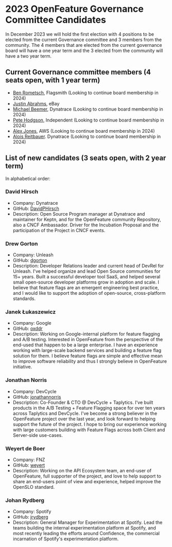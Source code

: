# 2023 OpenFeature Governance Committee Candidates

In December 2023 we will hold the first election with 4 positions to be elected from the current Governance committee and 3 members from the community.
The 4 members that are elected from the current governance board will have a one year term and the 3 elected from the community will have a two year term.

## Current Governance committee members (4 seats open, with 1 year term)

- [Ben Rometsch](https://github.com/dabeeeenster), Flagsmith (Looking to continue board membership in 2024)
- [Justin Abrahms](https://github.com/justinabrahms), eBay
- [Michael Beemer](https://github.com/beeme1mr), Dynatrace (Looking to continue board membership in 2024)
- [Pete Hodgson](https://github.com/moredip), Independent (Looking to continue board membership in 2024)
- [Alex Jones](https://github.com/AlexsJones), AWS (Looking to continue board membership in 2024)
- [Alois Reitbauer](https://github.com/AloisReitbauer). Dynatrace (Looking to continue board membership in 2024)

## List of new candidates (3 seats open, with 2 year term)

In alphabetical order:

### David Hirsch
- Company: Dynatrace
- GitHub: [DavidPHirsch](https://github.com/DavidPHirsch)
- Description: Open Source Program manager at Dynatrace and maintainer for Keptn, and for the OpenFeature community Repository, also a CNCF Ambassador. Driver for the Incubation Proposal and the participation of the Project in CNCF events.

### Drew Gorton
- Company: Unleash
- GitHub: [dgorton](https://github.com/dgorton)
- Description: Developer Relations leader and current head of DevRel for Unleash. I've helped organize and lead Open Source communities for 15+ years. Built a successful developer tool SaaS, and helped several small open-source developer platforms grow in adoption and scale. I believe that feature flags are an emergent engineering best practice, and I would like to support the adoption of open-source, cross-platform standards.

### Janek Łukaszewicz
- Company: Google
- GitHub: [oxddr](https://github.com/oxddr)
- Description: Working on Google-internal platform for feature flagging and A/B testing. Interested in OpenFeature from the perspective of the end-used that happen to be a large enterprise. I have an experience working with large-scale backend services and building a feature flag solution for them. I believe feature flags are simple and effective mean to improve software reliability and thus I strongly believe in OpenFeature initiative.

### Jonathan Norris
- Company: DevCycle
- GitHub: [jonathannorris](https://github.com/jonathannorris)
- Description: Co-Founder & CTO @ DevCycle + Taplytics. I've built products in the A/B Testing + Feature Flagging space for over ten years across Taplytics and DevCycle. I've become a strong believer in the OpenFeature project over the last year, and look forward to helping support the future of the project. I hope to bring our experience working with large customers building with Feature Flags across both Client and Server-side use-cases.

### Weyert de Boer
- Company: FNZ
- GitHub: [weyert](https://github.com/weyert)
- Description: Working on the API Ecosystem team, an end-user of OpenFeature, full supporter of the project, and love to help support to share an end-users point of view and experience, helped improve the OpenSLO standard.

### Johan Rydberg
- Company: Spotify
- GitHub: [jrydberg](https://github.com/jrydberg)
- Description: General Manager for Experimentation at Spotify. Lead the teams building the internal experimentation platform at Spotify, and most recently leading the efforts around Confidence, the commercial incarnation of Spotify's experimentation platform.

<!--
### Candidate Name
- Company: Company Name
- GitHub: [username](https://github.com/username)
- Description: Description of candidate
-->
